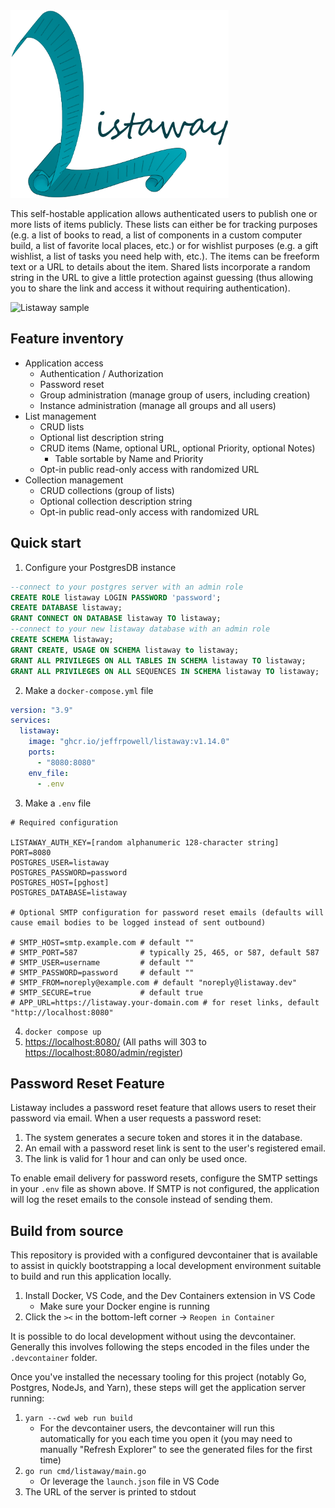 <img src="./web/app/images/ListawayWordmarkLight.png" alt="Listaway logo" title="Listaway" height="300">

This self-hostable application allows authenticated users to publish one or more lists of items publicly. These lists can either be for tracking purposes (e.g. a list of books to read, a list of components in a custom computer build, a list of favorite local places, etc.) or for wishlist purposes (e.g. a gift wishlist, a list of tasks you need help with, etc.). The items can be freeform text or a URL to details about the item. Shared lists incorporate a random string in the URL to give a little protection against guessing (thus allowing you to share the link and access it without requiring authentication).

<img src="https://files.jeffpowell.dev/listawaysample.jpg" alt="Listaway sample" title="Listaway sample" height="400" width="550">

## Feature inventory
* Application access
  * Authentication / Authorization
  * Password reset
  * Group administration (manage group of users, including creation)
  * Instance administration (manage all groups and all users)
* List management
  * CRUD lists
  * Optional list description string
  * CRUD items (Name, optional URL, optional Priority, optional Notes)
    * Table sortable by Name and Priority
  * Opt-in public read-only access with randomized URL
* Collection management
  * CRUD collections (group of lists)
  * Optional collection description string
  * Opt-in public read-only access with randomized URL

## Quick start

1. Configure your PostgresDB instance
```sql
--connect to your postgres server with an admin role
CREATE ROLE listaway LOGIN PASSWORD 'password';
CREATE DATABASE listaway;
GRANT CONNECT ON DATABASE listaway TO listaway;
--connect to your new listaway database with an admin role
CREATE SCHEMA listaway;
GRANT CREATE, USAGE ON SCHEMA listaway to listaway;
GRANT ALL PRIVILEGES ON ALL TABLES IN SCHEMA listaway TO listaway;
GRANT ALL PRIVILEGES ON ALL SEQUENCES IN SCHEMA listaway TO listaway;

```
2. Make a `docker-compose.yml` file
```yaml
version: "3.9"
services:
  listaway:
    image: "ghcr.io/jeffrpowell/listaway:v1.14.0"
    ports:
      - "8080:8080"
    env_file:
      - .env
```
3. Make a `.env` file
```
# Required configuration

LISTAWAY_AUTH_KEY=[random alphanumeric 128-character string]
PORT=8080
POSTGRES_USER=listaway
POSTGRES_PASSWORD=password
POSTGRES_HOST=[pghost]
POSTGRES_DATABASE=listaway

# Optional SMTP configuration for password reset emails (defaults will cause email bodies to be logged instead of sent outbound)

# SMTP_HOST=smtp.example.com # default ""
# SMTP_PORT=587              # typically 25, 465, or 587, default 587
# SMTP_USER=username         # default ""
# SMTP_PASSWORD=password     # default ""
# SMTP_FROM=noreply@example.com # default "noreply@listaway.dev"
# SMTP_SECURE=true           # default true
# APP_URL=https://listaway.your-domain.com # for reset links, default "http://localhost:8080"
```
4. `docker compose up`
5. [https://localhost:8080/](https://localhost:8080/) (All paths will 303 to [https://localhost:8080/admin/register](https://localhost:8080/admin/register))


## Password Reset Feature

Listaway includes a password reset feature that allows users to reset their password via email. When a user requests a password reset:

1. The system generates a secure token and stores it in the database.
2. An email with a password reset link is sent to the user's registered email.
3. The link is valid for 1 hour and can only be used once.

To enable email delivery for password resets, configure the SMTP settings in your `.env` file as shown above. If SMTP is not configured, the application will log the reset emails to the console instead of sending them.

## Build from source
This repository is provided with a configured devcontainer that is available to assist in quickly bootstrapping a local development environment suitable to build and run this application locally. 

1. Install Docker, VS Code, and the Dev Containers extension in VS Code
    * Make sure your Docker engine is running
2. Click the `><` in the bottom-left corner -> `Reopen in Container`

It is possible to do local development without using the devcontainer. Generally this involves following the steps encoded in the files under the `.devcontainer` folder.

Once you've installed the necessary tooling for this project (notably Go, Postgres, NodeJs, and Yarn), these steps will get the application server running:

1. `yarn --cwd web run build`
    * For the devcontainer users, the devcontainer will run this automatically for you each time you open it (you may need to manually "Refresh Explorer" to see the generated files for the first time)
2. `go run cmd/listaway/main.go`
    * Or leverage the `launch.json` file in VS Code
3. The URL of the server is printed to stdout